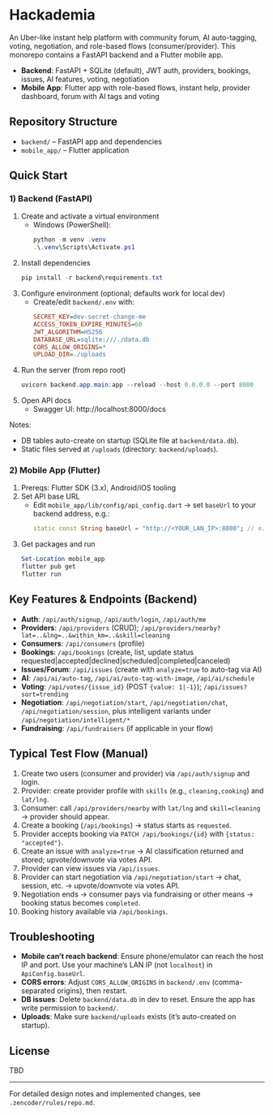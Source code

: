 # Hackademia

An Uber-like instant help platform with community forum, AI auto-tagging, voting, negotiation, and role-based flows (consumer/provider). This monorepo contains a FastAPI backend and a Flutter mobile app.

- **Backend**: FastAPI + SQLite (default), JWT auth, providers, bookings, issues, AI features, voting, negotiation
- **Mobile App**: Flutter app with role-based flows, instant help, provider dashboard, forum with AI tags and voting

## Repository Structure
- `backend/` – FastAPI app and dependencies
- `mobile_app/` – Flutter application

## Quick Start

### 1) Backend (FastAPI)

1. Create and activate a virtual environment
   - Windows (PowerShell):
     ```powershell
     python -m venv .venv
     .\.venv\Scripts\Activate.ps1
     ```
2. Install dependencies
   ```powershell
   pip install -r backend\requirements.txt
   ```
3. Configure environment (optional; defaults work for local dev)
   - Create/edit `backend/.env` with:
     ```ini
     SECRET_KEY=dev-secret-change-me
     ACCESS_TOKEN_EXPIRE_MINUTES=60
     JWT_ALGORITHM=HS256
     DATABASE_URL=sqlite:///./data.db
     CORS_ALLOW_ORIGINS=*
     UPLOAD_DIR=./uploads
     ```
4. Run the server (from repo root)
   ```powershell
   uvicorn backend.app.main:app --reload --host 0.0.0.0 --port 8000
   ```
5. Open API docs
   - Swagger UI: http://localhost:8000/docs

Notes:
- DB tables auto-create on startup (SQLite file at `backend/data.db`).
- Static files served at `/uploads` (directory: `backend/uploads`).

### 2) Mobile App (Flutter)

1. Prereqs: Flutter SDK (3.x), Android/iOS tooling
2. Set API base URL
   - Edit `mobile_app/lib/config/api_config.dart` → set `baseUrl` to your backend address, e.g.:
     ```dart
     static const String baseUrl = "http://<YOUR_LAN_IP>:8000"; // e.g., http://192.168.1.50:8000
     ```
3. Get packages and run
   ```powershell
   Set-Location mobile_app
   flutter pub get
   flutter run
   ```

## Key Features & Endpoints (Backend)
- **Auth**: `/api/auth/signup`, `/api/auth/login`, `/api/auth/me`
- **Providers**: `/api/providers` (CRUD); `/api/providers/nearby?lat=..&lng=..&within_km=..&skill=cleaning`
- **Consumers**: `/api/consumers` (profile)
- **Bookings**: `/api/bookings` (create, list, update status requested|accepted|declined|scheduled|completed|canceled)
- **Issues/Forum**: `/api/issues` (create with `analyze=true` to auto-tag via AI)
- **AI**: `/api/ai/auto-tag`, `/api/ai/auto-tag-with-image`, `/api/ai/schedule`
- **Voting**: `/api/votes/{issue_id}` (POST `{value: 1|-1}`); `/api/issues?sort=trending`
- **Negotiation**: `/api/negotiation/start`, `/api/negotiation/chat`, `/api/negotiation/session`, plus intelligent variants under `/api/negotiation/intelligent/*`
- **Fundraising**: `/api/fundraisers` (if applicable in your flow)

## Typical Test Flow (Manual)
1. Create two users (consumer and provider) via `/api/auth/signup` and login.
2. Provider: create provider profile with `skills` (e.g., `cleaning,cooking`) and `lat/lng`.
3. Consumer: call `/api/providers/nearby` with `lat/lng` and `skill=cleaning` → provider should appear.
4. Create a booking (`/api/bookings`) → status starts as `requested`.
5. Provider accepts booking via `PATCH /api/bookings/{id}` with `{status: "accepted"}`.
6. Create an issue with `analyze=true` → AI classification returned and stored; upvote/downvote via votes API.
7. Provider can view issues via `/api/issues`.
8. Provider can start negotiation via `/api/negotiation/start` → chat, session, etc. → upvote/downvote via votes API.
9. Negotiation ends → consumer pays via fundraising or other means → booking status becomes `completed`.
10. Booking history available via `/api/bookings`.


## Troubleshooting
- **Mobile can’t reach backend**: Ensure phone/emulator can reach the host IP and port. Use your machine’s LAN IP (not `localhost`) in `ApiConfig.baseUrl`.
- **CORS errors**: Adjust `CORS_ALLOW_ORIGINS` in `backend/.env` (comma-separated origins), then restart.
- **DB issues**: Delete `backend/data.db` in dev to reset. Ensure the app has write permission to `backend/`.
- **Uploads**: Make sure `backend/uploads` exists (it’s auto-created on startup).

## License
TBD

---
For detailed design notes and implemented changes, see `.zencoder/rules/repo.md`.